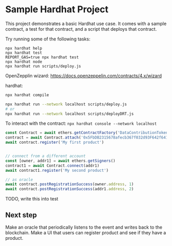 # Sample Hardhat Project

This project demonstrates a basic Hardhat use case. It comes with a sample contract, a test for that contract, and a script that deploys that contract.

Try running some of the following tasks:

```shell
npx hardhat help
npx hardhat test
REPORT_GAS=true npx hardhat test
npx hardhat node
npx hardhat run scripts/deploy.js
```

OpenZepplin wizard: https://docs.openzeppelin.com/contracts/4.x/wizard

hardhat:

```sh
npx hardhat compile

npx hardhat run --network localhost scripts/deploy.js
# or
npx hardhat run --network localhost scripts/deployDRT.js
```

To interact with the contract: `npx hardhat console --network localhost`

```JavaScript
const Contract = await ethers.getContractFactory('DataContributionToken');
contract = await Contract.attach('0x5FbDB2315678afecb367f032d93F642f64180aa3')
await contract.register('My first product')


// connect from a different account
const [owner, addr1] = await ethers.getSigners()
contract1 = await Contract.connect(addr1)
await contract1.register('My second product')

// as oracle
await contract.postRegistrationSuccess(owner.address, 1)
await contract.postRegistrationSuccess(addr1.address, 2) 
```

TODO, write this into test

## Next step

Make an oracle that periodically listens to the event and writes back to the blockchain.
Make a UI that users can register product and see if they have a product.
